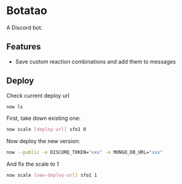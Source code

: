 # Botatao

A Discord bot.

## Features

- Save custom reaction combinations and add them to messages

## Deploy

Check current deploy url

```bash
now ls
```

First, take down existing one:

```bash
now scale [deploy-url] sfo1 0
```

Now deploy the new version:

```bash
now --public -e DISCORD_TOKEN="xxx" -e MONGO_DB_URL="xxx"
```

And fix the scale to 1

```bash
now scale [new-deploy-url] sfo1 1
```

